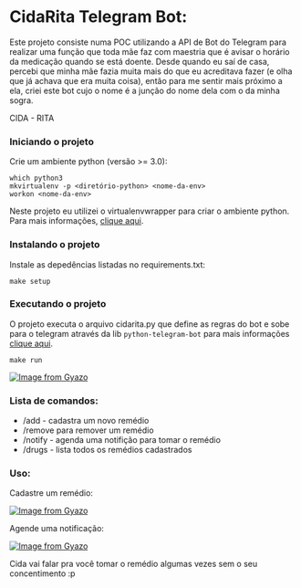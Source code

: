 # CidaRita Telegram Bot:

Este projeto consiste numa POC utilizando a API de Bot do Telegram para realizar uma função que toda mãe faz com maestria que é avisar o horário da medicação quando se está doente. Desde quando eu saí de casa, percebi que minha mãe fazia muita mais do que eu acreditava fazer (e olha que já achava que era muita coisa), então para me sentir mais próximo a ela, criei este bot cujo o nome é a junção do nome dela com o da minha sogra.

CIDA - RITA

### Iniciando o projeto

Crie um ambiente python (versão >= 3.0):
```
which python3
mkvirtualenv -p <diretório-python> <nome-da-env>
workon <nome-da-env>
```

Neste projeto eu utilizei o virtualenvwrapper para criar o ambiente python. Para mais informações, [clique aqui](https://virtualenvwrapper.readthedocs.io/en/latest/index.html).

### Instalando o projeto

Instale as depedências listadas no requirements.txt:
```
make setup
```

### Executando o projeto

O projeto executa o arquivo cidarita.py que define as regras do bot e sobe para o telegram através da lib `python-telegram-bot` para mais informações [clique aqui](https://python-telegram-bot.readthedocs.io/en/stable/).
```
make run
```
[![Image from Gyazo](https://i.gyazo.com/928b4910ac85fd1a6da89a949d3a960e.png)](https://gyazo.com/928b4910ac85fd1a6da89a949d3a960e)

### Lista de comandos:

- /add <nome-do-remedio> - cadastra um novo remédio
- /remove <nome-do-remedio> para remover um remédio
- /notify <nome-do-remedio> <tempo-em-horas> - agenda uma notifição para tomar o remédio
- /drugs - lista todos os remédios cadastrados


### Uso:

Cadastre um remédio:

[![Image from Gyazo](https://i.gyazo.com/c871f52d8ee25dd4907b6697336bc240.png)](https://gyazo.com/c871f52d8ee25dd4907b6697336bc240)

Agende uma notificação:

[![Image from Gyazo](https://i.gyazo.com/5bc4dfa95aabcb4d6a2b4cd18774a469.png)](https://gyazo.com/5bc4dfa95aabcb4d6a2b4cd18774a469)

Cida vai falar pra você tomar o remédio algumas vezes sem o seu concentimento :p